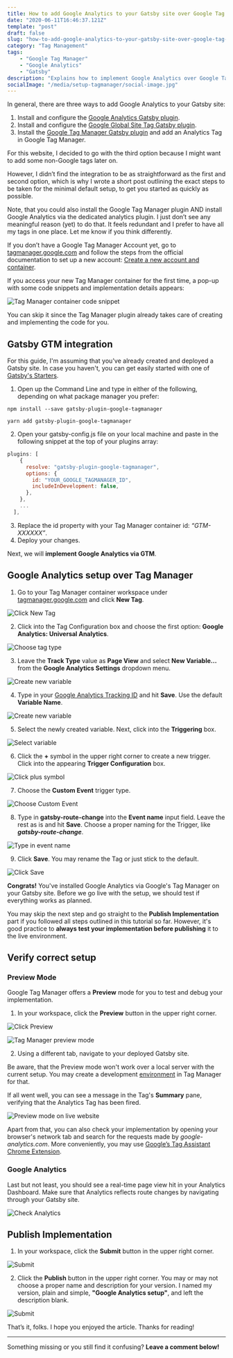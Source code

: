 ```yaml
---
title: How to add Google Analytics to your Gatsby site over Google Tag Manager
date: "2020-06-11T16:46:37.121Z"
template: "post"
draft: false
slug: "how-to-add-google-analytics-to-your-gatsby-site-over-google-tag-manager"
category: "Tag Management"
tags:
    - "Google Tag Manager"
    - "Google Analytics"
    - "Gatsby"
description: "Explains how to implement Google Analytics over Google Tag Manager in Gatsby."
socialImage: "/media/setup-tagmanager/social-image.jpg"
---
```


In general, there are three ways to add Google Analytics to your Gatsby site:

1. Install and configure the [Google Analytics Gatsby plugin](https://www.gatsbyjs.org/packages/gatsby-plugin-google-analytics/?=analy).
2. Install and configure the [Google Global Site Tag Gatsby plugin](https://www.gatsbyjs.org/packages/gatsby-plugin-google-gtag/).
3. Install the [Google Tag Manager Gatsby plugin](https://www.gatsbyjs.org/packages/gatsby-plugin-google-tagmanager/) and add an Analytics Tag in Google Tag Manager.

For this website, I decided to go with the third option because I might want to add some non-Google tags later on.

However, I didn’t find the integration to be as straightforward as the first and second option, which is why I wrote a short post outlining the exact steps to be taken for the minimal default setup, to get you started as quickly as possible.

Note, that you could also install the Google Tag Manager plugin AND install Google Analytics via the dedicated analytics plugin. I just don’t see any meaningful reason (yet) to do that. It feels redundant and I prefer to have all my tags in one place. Let me know if you think differently.

If you don’t have a Google Tag Manager Account yet, go to [tagmanager.google.com](https://tagmanager.google.com/) and follow the steps from the official documentation to set up a new account: [Create a new account and container](https://support.google.com/tagmanager/answer/6103696?hl=en#new).

If you access your new Tag Manager container for the first time, a pop-up with some code snippets and implementation details appears:

![Tag Manager container code snippet](/media/setup-tagmanager/setup_0.jpg)

You can skip it since the Tag Manager plugin already takes care of creating and implementing the code for you.

## Gatsby GTM integration

For this guide, I'm assuming that you've already created and deployed a Gatsby site. In case you haven't, you can get easily started with one of [Gatsby's Starters](https://www.gatsbyjs.org/starters/?v=2).

1. Open up the Command Line and type in either of the following, depending on what package manager you prefer:

```
npm install --save gatsby-plugin-google-tagmanager

yarn add gatsby-plugin-google-tagmanager
```

2. Open your gatsby-config.js file on your local machine and paste in the following snippet at the top of your plugins array:

```javascript
plugins: [
    {
      resolve: "gatsby-plugin-google-tagmanager",
      options: {
        id: "YOUR_GOOGLE_TAGMANAGER_ID",
        includeInDevelopment: false,
      },
    },
	...
  ],
```

3. Replace the id property with your Tag Manager container id: _“GTM-XXXXXX”_.
4. Deploy your changes.

Next, we will **implement Google Analytics via GTM**.

## Google Analytics setup over Tag Manager

1. Go to your Tag Manager container workspace under [tagmanager.google.com](https://tagmanager.google.com/) and click **New Tag**.

![Click New Tag](/media/setup-tagmanager/setup_1.jpg)

2. Click into the Tag Configuration box and choose the first option: **Google Analytics: Universal Analytics**.

![Choose tag type](/media/setup-tagmanager/setup_2.jpg)

3. Leave the **Track Type** value as **Page View** and select **New Variable...** from the **Google Analytics Settings** dropdown menu.

![Create new variable](/media/setup-tagmanager/setup_3.jpg)

4. Type in your [Google Analytics Tracking ID](https://support.google.com/tagmanager/answer/9207621?authuser=3#ga_id) and hit **Save**. Use the default **Variable Name**.

![Create new variable](/media/setup-tagmanager/setup_4.jpg)

5. Select the newly created variable. Next, click into the **Triggering** box.

![Select variable](/media/setup-tagmanager/setup_5.jpg)

6. Click the **+** symbol in the upper right corner to create a new trigger. Click into the appearing **Trigger Configuration** box.

![Click plus symbol](/media/setup-tagmanager/setup_6.jpg)

7. Choose the **Custom Event** trigger type.

![Choose Custom Event](/media/setup-tagmanager/setup_7.jpg)

8. Type in **gatsby-route-change** into the **Event name** input field. Leave the rest as is and hit **Save**. Choose a proper naming for the Trigger, like **_gatsby-route-change_**.

![Type in event name](/media/setup-tagmanager/setup_8.jpg)

9. Click **Save**. You may rename the Tag or just stick to the default.

![Click Save](/media/setup-tagmanager/setup_9.jpg)

**Congrats!** You've installed Google Analytics via Google's Tag Manager on your Gatsby site. Before we go live with the setup, we should test if everything works as planned.

You may skip the next step and go straight to the **Publish Implementation** part if you followed all steps outlined in this tutorial so far. However, it's good practice to **always test your implementation before publishing** it to the live environment.

## Verify correct setup

### Preview Mode

Google Tag Manager offers a **Preview** mode for you to test and debug your implementation.

1. In your workspace, click the **Preview** button in the upper right corner.

![Click Preview](/media/setup-tagmanager/test_1.jpg)

![Tag Manager preview mode](/media/setup-tagmanager/test_2.jpg)

2. Using a different tab, navigate to your deployed Gatsby site.

Be aware, that the Preview mode won't work over a local server with the current setup. You may create a development [environment](https://support.google.com/tagmanager/answer/6311518?hl=en) in Tag Manager for that.

If all went well, you can see a message in the Tag's **Summary** pane, verifying that the Analytics Tag has been fired.

![Preview mode on live website](/media/setup-tagmanager/test_3.jpg)

Apart from that, you can also check your implementation by opening your browser's network tab and search for the requests made by _google-analytics.com_. More conveniently, you may use [Google’s Tag Assistant Chrome Extension](https://chrome.google.com/webstore/detail/tag-assistant-by-google/kejbdjndbnbjgmefkgdddjlbokphdefk/).

### Google Analytics

Last but not least, you should see a real-time page view hit in your Analytics Dashboard. Make sure that Analytics reflects route changes by navigating through your Gatsby site.

![Check Analytics](/media/setup-tagmanager/test_4.jpg)

## Publish Implementation

1. In your workspace, click the **Submit** button in the upper right corner.

![Submit](/media/setup-tagmanager/publish_1.jpg)

2. Click the **Publish** button in the upper right corner. You may or may not choose a proper name and description for your version. I named my version, plain and simple, **"Google Analytics setup"**, and left the description blank.

![Submit](/media/setup-tagmanager/publish_2.jpg)

That’s it, folks. I hope you enjoyed the article. Thanks for reading!

<hr>

Something missing or you still find it confusing? **Leave a comment below!**
